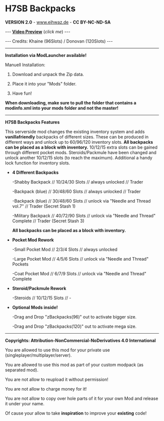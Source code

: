 # H7SB Backpacks

**VERSION 2.0** - www.eihwaz.de - **CC BY-NC-ND-SA**

--- [**Video Preview**](https://www.youtube.com/watch?v=bTEWDJeKjvE) (*click me*) ---

--- Credits: Khaine (96Slots) / Donovan (120Slots) ---

--- --- --- --- --- --- --- --- ---

**Installation via ModLauncher available!**

Manuell Installation:

1. Download and unpack the Zip data.

2. Place it into your "Mods" folder.

3. Have fun!

**When downloading, make sure to pull the folder that contains a modinfo.xml into your mods folder and not the master!**

--- --- --- --- --- --- --- --- ---

**H7SB Backpacks Features**

This serverside mod changes the existing inventory system and adds **vanillafriendly** backpacks of different sizes. These can be produced in different ways and unlock up to 60/96/120 inventory slots. **All backpacks can be placed as a block with inventory.** 10/12/15 extra slots can be gained through different pocket mods. Steroids/Packmule have been changed and unlock another 10/12/15 slots (to reach the maximum). Additional a handy lock function for inventory slots.

* **4 Different Backpacks**

	-Shabby Backpack 	// 10/24/30 Slots 		// always unlocked							// Trader
	
	-Backpack (blue) 	// 30/48/60 Slots		// always unlocked							// Trader
	
	-Backpack (blue)	// 30/48/60 Slots		// unlock via "Needle and Thread vol.7"			// Trader (Secret Stash 1)
	
	-Military Backpack	// 40/72/90 Slots		// unlock via "Needle and Thread" Complete	// Trader (Secret Stash 3)
	
	**All backpacks can be placed as a block with inventory.**
	
* **Pocket Mod Rework**

	-Small Pocket Mod	// 2/3/4 Slots		// always unlocked
	
	-Large Pocket Mod	// 4/5/6 Slots		// unlock via "Needle and Thread" Pockets
	
	-Coat Pocket  Mod	// 6/7/9 Slots		// unlock via "Needle and Thread" Complete
	
* **Steroid/Packmule Rework**

	-Steroids			// 10/12/15 Slots		// -
	
* **Optional Mods inside!**

	-Drag and Drop "zBackpacks(96)" out to activate bigger size.

	-Drag and Drop "zBackpacks(120)" out to activate mega size.


--- --- --- --- --- --- --- --- ---

**Copyrights: Attribution-NonCommercial-NoDerivatives 4.0 International**

You are allowed to use this mod for your private use (singleplayer/multiplayer/server).

You are allowed to use this mod as part of your custom modpack (as separated mod).

You are not allow to reupload it without permission!

You are not allow to charge money for it!

You are not allow to copy over hole parts of it for your own Mod and release it under your name.

Of cause your allow to take **inspiration** to improve your **existing** code!
